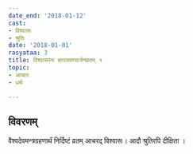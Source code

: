 ```yaml
---
date_end: '2018-01-12'
cast:
- विश्वासः
- श्रुतिः
date: '2018-01-01'
rasyataa: 3
title: विश्वासस्य क्षारलवणवर्जनव्रतम् १
topic:
- आचारः
- धर्मः

---
```


## विवरणम्
वैश्वदेवमन्त्रग्रहणार्थं निर्दिष्टं व्रतम् आचरद् विश्वासः। आदौ श्रुतिरपि दीक्षिता ।

